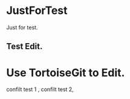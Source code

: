 # JustForTest
Just for test.
## Test Edit.

# Use TortoiseGit to Edit.
confilt test 1 , 
confilt test 2, 
